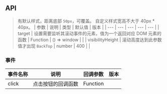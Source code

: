 ## API 

> 有默认样式，距离底部 `50px`，可覆盖。 自定义样式宽高不大于 40px * 40px。
| 参数 | 说明 | 类型 | 默认值 | 版本 |
| --- | --- | --- | --- | --- |
| target | 设置需要监听其滚动事件的元素，值为一个返回对应 DOM 元素的函数 | Function | () => window |  |
| visibilityHeight | 滚动高度达到此参数值才出现 `BackTop` | number | 400 |  |

### 事件 

| 事件名称 | 说明 | 回调参数 | 版本 |
| --- | --- | --- | --- |
| click | 点击按钮的回调函数 | Function |  |